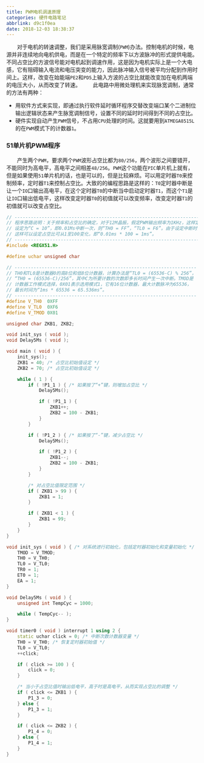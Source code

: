 ```yaml
---
title: PWM电机调速原理
categories: 硬件电路笔记
abbrlink: d9c1f0ea
date: 2018-12-03 18:38:37
---
```

&emsp;&emsp;对于电机的转速调整，我们是采用脉宽调制(`PWM`)办法。控制电机的时候，电源并非连续地向电机供电，而是在一个特定的频率下以方波脉冲的形式提供电能。不同占空比的方波信号能对电机起到调速作用，这是因为电机实际上是一个大电感，它有阻碍输入电流和电压突变的能力，因此脉冲输入信号被平均分配到作用时间上。这样，改变在始能端`PE2`和`PD5`上输入方波的占空比就能改变加在电机两端的电压大小，从而改变了转速。<!--more-->
&emsp;&emsp;此电路中用微处理机来实现脉宽调制，通常的方法有两种：

- 用软件方式来实现，即通过执行软件延时循环程序交替改变端口某个二进制位输出逻辑状态来产生脉宽调制信号，设置不同的延时时间得到不同的占空比。
- 硬件实现自动产生`PWM`信号，不占用`CPU`处理的时间。这就要用到`ATMEGA8515L`的在`PWM`模式下的计数器`1`。

### 51单片机PWM程序

&emsp;&emsp;产生两个`PWM`，要求两个`PWM`波形占空比都为`80/256`，两个波形之间要错开，不能同时为高电平，高电平之间相差`48/256`。`PWM`这个功能在`PIC`单片机上就有，但是如果使用`51`单片机的话，也是可以的，但是比较麻烦。可以用定时器`T0`来控制频率，定时器`T1`来控制占空比。大致的的编程思路是这样的：`T0`定时器中断是让一个`IO`口输出高电平，在这个定时器`T0`的中断当中启动定时器`T1`，而这个`T1`是让`IO`口输出低电平，这样改变定时器`T0`的初值就可以改变频率，改变定时器`T1`的初值就可以改变占空比。

``` cpp
// ------------------------------------------------------------------------------
// 程序思路说明：关于频率和占空比的确定，对于12M晶振，假定PWM输出频率为1KHz，这样定时中断次数
// 设定为“C = 10”，即0.01Ms中断一次，则“TH0 = FF”，“TL0 = F6”。由于设定中断时间为0.01ms，
// 这样可以设定占空比可从1至100变化，即“0.01ms * 100 = 1ms”。
// ------------------------------------------------------------------------------
#include <REGX51.H>

#define uchar unsigned char

// -------------------------------------------------------------------
// TH0和TL0是计数器0的高8位和低8位计数器，计算办法是“TL0 = (65536-C) % 256”，
// “TH0 = (65536-C)/256”，其中C为所要计数的次数即多长时间产生一次中断。TMOD是
// 计数器工作模式选择，0X01表示选用模式1，它有16位计数器，最大计数脉冲为65536，
// 最长时间为“1ms * 65536 = 65.536ms”。
// -------------------------------------------------------------------
#define V_TH0  0XFF
#define V_TL0  0XF6
#define V_TMOD 0X01

unsigned char ZKB1, ZKB2;

void init_sys ( void );
void Delay5Ms ( void );

void main ( void ) {
    init_sys();
    ZKB1 = 40; /* 占空比初始值设定 */
    ZKB2 = 70; /* 占空比初始值设定 */

    while ( 1 ) {
        if ( !P1_1 ) { /* 如果按了“+”键，则增加占空比 */
            Delay5Ms();

            if ( !P1_1 ) {
                ZKB1++;
                ZKB2 = 100 - ZKB1;
            }
        }

        if ( !P1_2 ) { /* 如果按了“-”键，减少占空比 */
            Delay5Ms();

            if ( !P1_2 ) {
                ZKB1--;
                ZKB2 = 100 - ZKB1;
            }
        }

        /* 对占空比值限定范围 */
        if ( ZKB1 > 99 ) {
            ZKB1 = 1;
        }

        if ( ZKB1 < 1 ) {
            ZKB1 = 99;
        }
    }
}

void init_sys ( void ) { /* 对系统进行初始化，包括定时器初始化和变量初始化 */
    TMOD = V_TMOD;
    TH0 = V_TH0;
    TL0 = V_TL0;
    TR0 = 1;
    ET0 = 1;
    EA = 1;
}

void Delay5Ms ( void ) {
    unsigned int TempCyc = 1000;

    while ( TempCyc-- );
}

void timer0 ( void ) interrupt 1 using 2 {
    static uchar click = 0; /* 中断次数计数器变量 */
    TH0 = V_TH0; /* 恢复定时器初始值 */
    TL0 = V_TL0;
    ++click;

    if ( click >= 100 ) {
        click = 0;
    }

    /* 当小于占空比值时输出低电平，高于时是高电平，从而实现占空比的调整 */
    if ( click <= ZKB1 ) {
        P1_3 = 0;
    } else {
        P1_3 = 1;
    }

    if ( click <= ZKB2 ) {
        P1_4 = 0;
    } else {
        P1_4 = 1;
    }
}
```